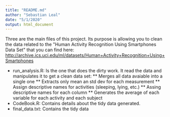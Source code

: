 ```yaml
---
title: "README.md"
author: "Sebastian Leal"
date: "5/1/2020"
output: html_document
---
```


Three are the main files of this project. Its purpose is allowing you to clean the data related to the "Human Activity Recognition Using Smartphones Data Set" that you can find here: http://archive.ics.uci.edu/ml/datasets/Human+Activity+Recognition+Using+Smartphones

* run_analysis.R: Is the one that does the dirty work. It read the data and manipulates it to get a clean data set:
** Merges all data avaiable into a single one
** Extracts only mean an std dev for each measurement
** Assign descriptive names for activities (sleeping, lying, etc.)
** Assing descriptive names for each column
** Generates the average of each variable for each activity and each subject
* CodeBook.R: Contains details about the tidy data generated.
* final_data.txt: Contains the tidy data